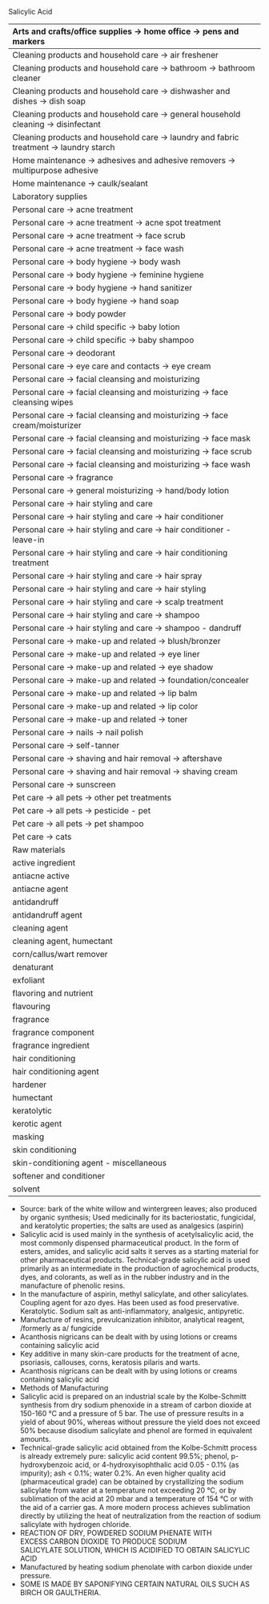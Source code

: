 Salicylic Acid

| Arts and crafts/office supplies \-\> home office \-\> pens and markers |
| :---- |
| Cleaning products and household care \-\> air freshener |
| Cleaning products and household care \-\> bathroom \-\> bathroom cleaner |
| Cleaning products and household care \-\> dishwasher and dishes \-\> dish soap |
| Cleaning products and household care \-\> general household cleaning \-\> disinfectant |
| Cleaning products and household care \-\> laundry and fabric treatment \-\> laundry starch |
| Home maintenance \-\> adhesives and adhesive removers \-\> multipurpose adhesive |
| Home maintenance \-\> caulk/sealant |
| Laboratory supplies |
| Personal care \-\> acne treatment |
| Personal care \-\> acne treatment \-\> acne spot treatment |
| Personal care \-\> acne treatment \-\> face scrub |
| Personal care \-\> acne treatment \-\> face wash |
| Personal care \-\> body hygiene \-\> body wash |
| Personal care \-\> body hygiene \-\> feminine hygiene |
| Personal care \-\> body hygiene \-\> hand sanitizer |
| Personal care \-\> body hygiene \-\> hand soap |
| Personal care \-\> body powder |
| Personal care \-\> child specific \-\> baby lotion |
| Personal care \-\> child specific \-\> baby shampoo |
| Personal care \-\> deodorant |
| Personal care \-\> eye care and contacts \-\> eye cream |
| Personal care \-\> facial cleansing and moisturizing |
| Personal care \-\> facial cleansing and moisturizing \-\> face cleansing wipes |
| Personal care \-\> facial cleansing and moisturizing \-\> face cream/moisturizer |
| Personal care \-\> facial cleansing and moisturizing \-\> face mask |
| Personal care \-\> facial cleansing and moisturizing \-\> face scrub |
| Personal care \-\> facial cleansing and moisturizing \-\> face wash |
| Personal care \-\> fragrance |
| Personal care \-\> general moisturizing \-\> hand/body lotion |
| Personal care \-\> hair styling and care |
| Personal care \-\> hair styling and care \-\> hair conditioner |
| Personal care \-\> hair styling and care \-\> hair conditioner \- leave-in |
| Personal care \-\> hair styling and care \-\> hair conditioning treatment |
| Personal care \-\> hair styling and care \-\> hair spray |
| Personal care \-\> hair styling and care \-\> hair styling |
| Personal care \-\> hair styling and care \-\> scalp treatment |
| Personal care \-\> hair styling and care \-\> shampoo |
| Personal care \-\> hair styling and care \-\> shampoo \- dandruff |
| Personal care \-\> make-up and related \-\> blush/bronzer |
| Personal care \-\> make-up and related \-\> eye liner |
| Personal care \-\> make-up and related \-\> eye shadow |
| Personal care \-\> make-up and related \-\> foundation/concealer |
| Personal care \-\> make-up and related \-\> lip balm |
| Personal care \-\> make-up and related \-\> lip color |
| Personal care \-\> make-up and related \-\> toner |
| Personal care \-\> nails \-\> nail polish |
| Personal care \-\> self-tanner |
| Personal care \-\> shaving and hair removal \-\> aftershave |
| Personal care \-\> shaving and hair removal \-\> shaving cream |
| Personal care \-\> sunscreen |
| Pet care \-\> all pets \-\> other pet treatments |
| Pet care \-\> all pets \-\> pesticide \- pet |
| Pet care \-\> all pets \-\> pet shampoo |
| Pet care \-\> cats |
| Raw materials |
| active ingredient |
| antiacne active |
| antiacne agent |
| antidandruff |
| antidandruff agent |
| cleaning agent |
| cleaning agent, humectant |
| corn/callus/wart remover |
| denaturant |
| exfoliant |
| flavoring and nutrient |
| flavouring |
| fragrance |
| fragrance component |
| fragrance ingredient |
| hair conditioning |
| hair conditioning agent |
| hardener |
| humectant |
| keratolytic |
| kerotic agent |
| masking |
| skin conditioning |
| skin-conditioning agent \- miscellaneous |
| softener and conditioner |
| solvent |

* Source: bark of the white willow and wintergreen leaves; also produced by organic synthesis; Used medicinally for its bacteriostatic, fungicidal, and keratolytic properties; the salts are used as analgesics (aspirin)  
* Salicylic acid is used mainly in the synthesis of acetylsalicylic acid, the most commonly dispensed pharmaceutical product. In the form of esters, amides, and salicylic acid salts it serves as a starting material for other pharmaceutical products. Technical-grade salicylic acid is used primarily as an intermediate in the production of agrochemical products, dyes, and colorants, as well as in the rubber industry and in the manufacture of phenolic resins.  
* In the manufacture of aspirin, methyl salicylate, and other salicylates. Coupling agent for azo dyes. Has been used as food preservative. Keratolytic. Sodium salt as anti-inflammatory, analgesic, antipyretic.  
* Manufacture of resins, prevulcanization inhibitor, analytical reagent, /formerly as a/ fungicide  
* Acanthosis nigricans can be dealt with by using lotions or creams containing salicylic acid  
* Key additive in many skin-care products for the treatment of acne, psoriasis, callouses, corns, keratosis pilaris and warts.  
* Acanthosis nigricans can be dealt with by using lotions or creams containing salicylic acid  
* Methods of Manufacturing  
* Salicylic acid is prepared on an industrial scale by the Kolbe-Schmitt synthesis from dry sodium phenoxide in a stream of carbon dioxide at 150-160 °C and a pressure of 5 bar. The use of pressure results in a yield of about 90%, whereas without pressure the yield does not exceed 50% because disodium salicylate and phenol are formed in equivalent amounts.  
* Technical-grade salicylic acid obtained from the Kolbe-Schmitt process is already extremely pure: salicylic acid content 99.5%; phenol, p-hydroxybenzoic acid, or 4-hydroxyisophthalic acid 0.05 \- 0.1% (as impurity); ash \< 0.1%; water 0.2%. An even higher quality acid (pharmaceutical grade) can be obtained by crystallizing the sodium salicylate from water at a temperature not exceeding 20 °C, or by sublimation of the acid at 20 mbar and a temperature of 154 °C or with the aid of a carrier gas. A more modern process achieves sublimation directly by utilizing the heat of neutralization from the reaction of sodium salicylate with hydrogen chloride.  
* REACTION OF DRY, POWDERED SODIUM PHENATE WITH EXCESS CARBON DIOXIDE TO PRODUCE SODIUM SALICYLATE SOLUTION, WHICH IS ACIDIFIED TO OBTAIN SALICYLIC ACID  
* Manufactured by heating sodium phenolate with carbon dioxide under pressure.  
* SOME IS  MADE BY SAPONIFYING CERTAIN NATURAL OILS SUCH AS BIRCH OR GAULTHERIA.  